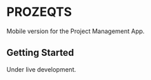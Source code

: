 # PROZEQTS

Mobile version for the Project Management App.

## Getting Started

Under live development.
